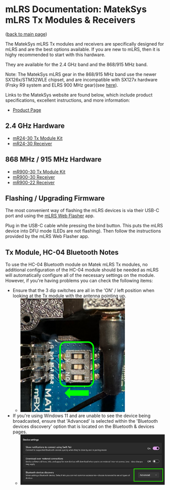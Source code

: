 # mLRS Documentation: MatekSys mLRS Tx Modules & Receivers #

([back to main page](../README.md))

The MatekSys mLRS Tx modules and receivers are specifically designed for mLRS and are the best options available. If you are new to mLRS, then it is highy recommended to start with this hardware.

They are available for the 2.4 GHz band and the 868/915 MHz band. 

Note: The MatekSys mLRS gear in the 868/915 MHz band use the newer SX126x/STM32WLE chipset, and are incompatible with SX127x hardware (Frsky R9 system and ELRS 900 MHz gear)(see [here](SX126x_SX127x_INCOMPATIBILITY.md)).

Links to the MatekSys website are found below, which include product specifications, excellent instructions, and more information:

- [Product Page](https://www.mateksys.com/?page_id=12174)

## 2.4 GHz Hardware ##

- [mR24-30 Tx Module Kit](https://www.mateksys.com/?portfolio=mr24-30-tx)
- [mR24-30 Receiver](https://www.mateksys.com/?portfolio=mr24-30)

## 868 MHz  / 915 MHz Hardware ##

- [mR900-30 Tx Module Kit](https://www.mateksys.com/?portfolio=mr900-30-tx)
- [mR900-30 Receiver](https://www.mateksys.com/?portfolio=mr900-30)
- [mR900-22 Receiver](https://www.mateksys.com/?portfolio=mr900-22)

## Flashing / Upgrading Firmware ##

The most convenient way of flashing the mLRS devices is via their USB-C port and using the [mLRS Web Flasher](https://mlrs.xyz/flash) app.

Plug in the USB-C cable while pressing the bind button. This puts the mLRS device into DFU mode (LEDs are not flashing). Then follow the instructions provided by the mLRS Web Flasher app.

## Tx Module, HC-04 Bluetooth Notes ##

To use the HC-04 Bluetooth module on Matek mLRS Tx modules, no additional configuration of the HC-04 module should be needed as mLRS will automatically configure all of the necessary settings on the module. However, if you're having problems you can check the following items:

- Ensure that the 3 dip switches are all in the 'ON' / left position when looking at the Tx module with the antenna pointing up.
    - <img src="images/Matek_HC04.png">
- If you're using Windows 11 and are unable to see the device being broadcasted, ensure that 'Advanced' is selected within the 'Bluetooth devices discovery' option that is located on the Bluetooth & devices pages.
    - <img src="images/Win11_BT.png">